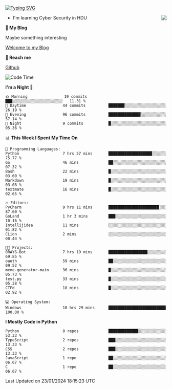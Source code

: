 [![Typing SVG](https://readme-typing-svg.herokuapp.com?font=Fira+Code&pause=1000&random=false&width=450&height=60&lines=Hello+%F0%9F%91%8B%F0%9F%8F%BB;I'm+JBNRZ)](https://git.io/typing-svg)

<a href="#">
  <img align="right" src="https://github-readme-stats.vercel.app/api?username=JBNRZ&show_icons=true&bg_color=15,f2f7fd,E0EAFC" />
</a>

- I'm learning Cyber Security in HDU

 **🌱 My Blog**

Maybe something interesting

[Welcome to my Blog](https://jbnrz.com.cn/)

 **💬 Reach me** 

[Github](https://github.com/JBNRZ)


<!--START_SECTION:waka-->
![Code Time](http://img.shields.io/badge/Code%20Time-274%20hrs%2052%20mins-blue)

**I'm a Night 🦉** 

```text
🌞 Morning                19 commits          ███░░░░░░░░░░░░░░░░░░░░░░   11.31 % 
🌆 Daytime                44 commits          ███████░░░░░░░░░░░░░░░░░░   26.19 % 
🌃 Evening                96 commits          ██████████████░░░░░░░░░░░   57.14 % 
🌙 Night                  9 commits           █░░░░░░░░░░░░░░░░░░░░░░░░   05.36 % 
```


📊 **This Week I Spent My Time On** 

```text
💬 Programming Languages: 
Python                   7 hrs 57 mins       ███████████████████░░░░░░   75.77 % 
Go                       46 mins             ██░░░░░░░░░░░░░░░░░░░░░░░   07.32 % 
Bash                     22 mins             █░░░░░░░░░░░░░░░░░░░░░░░░   03.60 % 
Markdown                 19 mins             █░░░░░░░░░░░░░░░░░░░░░░░░   03.08 % 
textmate                 16 mins             █░░░░░░░░░░░░░░░░░░░░░░░░   02.65 % 

🔥 Editors: 
PyCharm                  9 hrs 11 mins       ██████████████████████░░░   87.60 % 
GoLand                   1 hr 3 mins         ███░░░░░░░░░░░░░░░░░░░░░░   10.16 % 
Intellijidea             11 mins             ░░░░░░░░░░░░░░░░░░░░░░░░░   01.82 % 
CLion                    2 mins              ░░░░░░░░░░░░░░░░░░░░░░░░░   00.43 % 

🐱‍💻 Projects: 
0RAYS-Bot                7 hrs 19 mins       █████████████████░░░░░░░░   69.85 % 
oauth                    59 mins             ██░░░░░░░░░░░░░░░░░░░░░░░   09.52 % 
meme-generator-main      36 mins             █░░░░░░░░░░░░░░░░░░░░░░░░   05.73 % 
test.py                  33 mins             █░░░░░░░░░░░░░░░░░░░░░░░░   05.28 % 
CTFd                     18 mins             █░░░░░░░░░░░░░░░░░░░░░░░░   02.92 % 

💻 Operating System: 
Windows                  10 hrs 29 mins      █████████████████████████   100.00 % 
```

**I Mostly Code in Python** 

```text
Python                   8 repos             █████████████░░░░░░░░░░░░   53.33 % 
TypeScript               2 repos             ███░░░░░░░░░░░░░░░░░░░░░░   13.33 % 
CSS                      2 repos             ███░░░░░░░░░░░░░░░░░░░░░░   13.33 % 
JavaScript               1 repo              ██░░░░░░░░░░░░░░░░░░░░░░░   06.67 % 
C                        1 repo              ██░░░░░░░░░░░░░░░░░░░░░░░   06.67 % 
```




 Last Updated on 23/01/2024 18:15:23 UTC
<!--END_SECTION:waka-->
